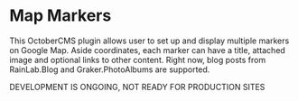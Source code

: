 # Map Markers

This OctoberCMS plugin allows user to set up and display multiple markers on Google Map.
Aside coordinates, each marker can have a title, attached image and optional links to other content. Right now, blog posts from RainLab.Blog
 and Graker.PhotoAlbums are supported.

DEVELOPMENT IS ONGOING, NOT READY FOR PRODUCTION SITES
